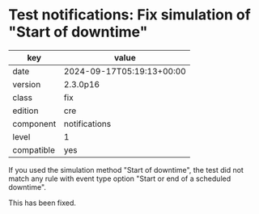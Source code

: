 [//]: # (werk v2)
# Test notifications: Fix simulation of "Start of downtime"

key        | value
---------- | ---
date       | 2024-09-17T05:19:13+00:00
version    | 2.3.0p16
class      | fix
edition    | cre
component  | notifications
level      | 1
compatible | yes

If you used the simulation method "Start of downtime", the test did not match
any rule with event type option "Start or end of a scheduled downtime".

This has been fixed.
